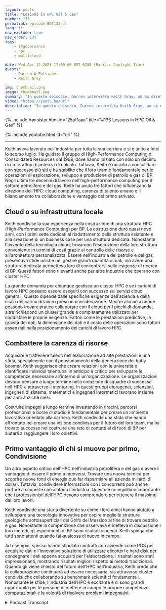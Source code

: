 ```yaml
---
layout: posts
title: "Lezioni in HPC Oil & Gas"
number: 133
permalink: episode-EDT133-it
lang: it
nav_exclude: true
nav_order: 133
tags:
    - itgovernance
    - hpc
    - multicloud

date: Wed Apr 12 2023 17:00:00 GMT-0700 (Pacific Daylight Time)
guests:
    - Darren W Pulsipher
    - Keith Gray

img: thumbnail.png
image: thumbnail.png
summary: "In questo episodio, Darren intervista Keith Gray, un ex direttore di high-performance computing presso British Petroleum. Con oltre 30 anni di gestione dei centri HPC, Keith offre una grande prospettiva sulle sfide, le migliori pratiche e il futuro dell'high-performance computing."
video: "https://youtu.be/url"
description: "In questo episodio, Darren intervista Keith Gray, un ex direttore di high-performance computing presso British Petroleum. Con oltre 30 anni di gestione dei centri HPC, Keith offre una grande prospettiva sulle sfide, le migliori pratiche e il futuro dell'high-performance computing."
---
```


<div>
{% include transistor.html id="25af1aaa" title="#133 Lessons in HPC Oil & Gas" %}

{% include youtube.html id="url" %}
</div>

---

Keith aveva lavorato nell'industria per tutta la sua carriera e si è unito a Intel lo scorso luglio. Ha guidato il gruppo di High-Performance Computing di Consolidated Resources dal 1999, dove hanno iniziato con solo un decimo di un teraflop di potenza di calcolo. Tuttavia, Keith è riuscito a consolidare con successo più siti e ha stabilito che il loro team è fondamentale per le operazioni di esplorazione, sviluppo e produzione di petrolio e gas di BP. Negli ultimi tre decenni di lavoro nell'high-performance computing per il settore petrolifero e del gas, Keith ha avuto tre fattori che influenzano la direzione dell'HPC: cloud computing, carenza di talento umano e il bilanciamento tra collaborazione e vantaggio del primo arrivato.

## Cloud o su infrastruttura locale

Keith condivise la sua esperienza nella costruzione di una struttura HPC (High-Performance Computing) per BP. La costruzione durò quasi nove anni, con i primi sette dedicati al riadattamento della struttura esistente e alla creazione di un business case per una struttura dedicata. Nonostante l'avvento della tecnologia cloud, trovarono l'esecuzione della loro struttura conveniente in termini di costi grazie al controllo delle risorse e all'architettura personalizzata. Essere nell'industria del petrolio e del gas presentava sfide uniche nel gestire grandi quantità di dati, ma avere una struttura dedicata permetteva loro di concentrarsi sulle esigenze di ricerca di BP. Questi fattori sono rilevanti anche per altre industrie che operano con cluster HPC.

La grande domanda per chiunque gestisca un cluster HPC è se i carichi di lavoro HPC possano essere eseguiti con successo sui servizi cloud generali. Questo dipende dalle specifiche esigenze dell'azienda e dalla scala del carico di lavoro preso in considerazione. Mentre alcune aziende possono trovare pratico collaborare con il cloud per i picchi di domanda, altre richiedono un cluster grande e completamente utilizzato per soddisfare le proprie esigenze. Fattori come le prestazioni predictive, la gravità dei dati, la dimensione dei dati e il costo delle operazioni sono fattori essenziali nella posizionamento dei carichi di lavoro HPC.

## Combattere la carenza di risorse

Acquisire e trattenere talenti nell'elaborazione ad alte prestazioni è una sfida, specialmente con il pensionamento della generazione dei baby boomer. Keith suggerisce che creare relazioni con le università e identificare individui talentuosi in anticipo è critico per sviluppare le competenze necessarie all'interno di un'organizzazione. Le organizzazioni devono pensare a lungo termine nella creazione di squadre di successo nell'HPC e attraverso il mentoring. In questi gruppi eterogenei, scienziati, ingegneri di sistema, matematici e ingegneri informatici lavorano insieme per anni anziché mesi.

Costruire impegni a lungo termine investendo in tirocini, percorsi professionali e borse di studio è fondamentale per creare un ambiente lavorativo orientato alla carriera. Keith condivide una sfida che hanno affrontato nel creare una visione condivisa per il futuro del loro team, ma ha trovato successo nel costruire una rete di contatti al di fuori di BP per aiutarli a raggiungere i loro obiettivi.

## Primo vantaggio di chi si muove per primo, Condivisione

Un altro aspetto critico dell'HPC nell'industria petrolifera e del gas è avere il vantaggio di essere il primo a muoversi. Trovare una nuova tecnica per scoprire nuove fonti di energia può far risparmiare all'azienda miliardi di dollari. Tuttavia, condividere informazioni con i concorrenti può anche portare a scoperte che aiutano l'industria. Questo è un equilibrio importante che i professionisti dell'HPC devono comprendere per ottenere il massimo dai loro lavori.

Keith condivide una storia divertente su come i loro amici hanno aiutato a sviluppare una tecnologia innovativa per capire meglio le strutture geologiche sottosuperficiali del Golfo del Messico al fine di trovare petrolio e gas. Nonostante la competizione che osservava e metteva in discussione i loro metodi, gli esperimenti di BP sono risultati vincenti. Keith spiega che tutti sono attenti quando fai qualcosa di nuovo in campo.

Ad esempio, spesso hanno stipulato contratti con aziende come PGS per acquisire dati e l'innovativa soluzione di utilizzare elicotteri e hard disk per consegnare i dati appena acquisiti per l'elaborazione. I risultati sono stati impressionanti, mostrando risultati migliori rispetto ai metodi tradizionali. Quando gli viene chiesto del futuro dell'HPC nell'industria, Keith crede che la collaborazione continuerà ad essere necessaria, sia attraverso cluster condivisi che collaborando su benchmark scientifici fondamentali. Nonostante le sfide, l'industria dell'HPC è eccitante e ci sono grandi opportunità per le persone di mettere in campo le proprie competenze computazionali e la volontà di risolvere problemi impegnativi.



<details>
<summary> Podcast Transcript </summary>

<p></p>

</details>
